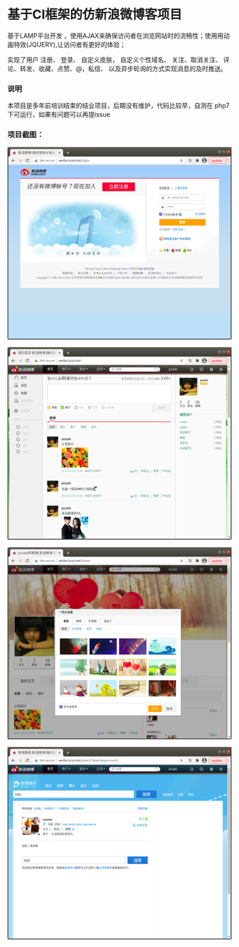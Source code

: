 # 基于CI框架的仿新浪微博客项目

基于LAMP平台开发 ，使用AJAX来确保访问者在浏览网站时的流畅性；使用用动画特效(JQUERY),让访问者有更好的体验；


实现了用户 
注册、
登录、
自定义皮肤，
自定义个性域名、
关注、取消关注、
评论、转发、收藏、点赞、@，私信、
以及异步轮询的方式实现消息的及时推送。

### 说明
本项目是多年前培训结束的结业项目，后期没有维护，代码比较早，自测在 php7 下可运行，如果有问题可以再提issue


### 项目截图：

![登录](images/screen/1.png)

![首页](images/screen/2.png)

![个人主页](images/screen/3.png)

![搜索](images/screen/4.png)